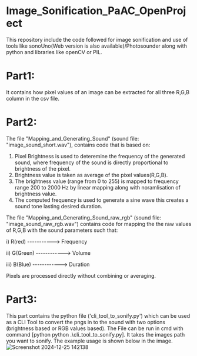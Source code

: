 # Image_Sonification_PaAC_OpenProject
This repository include the code followed for image sonification and use of tools like sonoUno(Web version is also available)/Photosounder along with python and libraries like openCV or PIL.

# Part1:

It contains how pixel values of an image can be extracted for all three R,G,B column in the csv file.


# Part2:

The file "Mapping_and_Generating_Sound" (sound file: "image_sound_short.wav"),  contains code that is based on:
1. Pixel Brightness is used to deteremine the frequency of the generated sound, where frequency of the sound is directly proportional to brightness of the pixel.
2. Brightness value is taken as average of the pixel values(R,G,B).
3. The brightness value (range from 0 to 255) is mapped to frequency range 200 to 2000 Hz by linear mapping along with noramlisation of brightness value.
4. The computed frequency is used to generate a sine wave this creates a sound tone lasting desired duration.
  
The file "Mapping_and_Generating_Sound_raw_rgb" (sound file: "image_sound_raw_rgb.wav") contains code for mapping the the raw values of R,G,B with the sound parameters such that:

i) R(red) -----------> Frequency

ii) G(Green) ------------> Volume

iii) B(Blue) ------------> Duration

Pixels are processed directly without combining or averaging.

# Part3:

This part contains the python file ('cli_tool_to_sonify.py') which can be used as a CLI Tool to convert the pngs in to the sound with two options (brightness based or RGB values based).
The File can be run in cmd with command [python  python .\cli_tool_to_sonify.py]. It takes the images path you want to sonify. The example usage is shown below in the image.![Screenshot 2024-12-25 142138](https://github.com/user-attachments/assets/891762ee-d7fb-4176-a41e-c23644f7089c)


